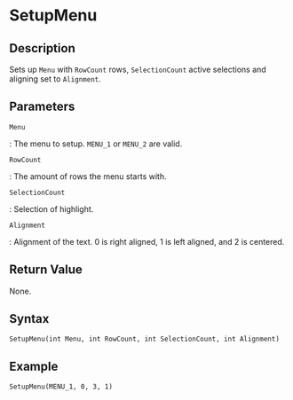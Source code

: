 # SetupMenu

## Description
Sets up `Menu` with `RowCount` rows, `SelectionCount` active selections and aligning set to `Alignment`.

## Parameters
`Menu`

:   The menu to setup. `MENU_1` or `MENU_2` are valid.

`RowCount`

:   The amount of rows the menu starts with.

`SelectionCount`

:   Selection of highlight.

`Alignment`

:   Alignment of the text. 0 is right aligned, 1 is left aligned, and 2 is centered.

## Return Value
None.

## Syntax
```
SetupMenu(int Menu, int RowCount, int SelectionCount, int Alignment)
```

## Example
```
SetupMenu(MENU_1, 0, 3, 1)
```

